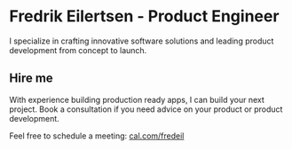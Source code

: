 # Fredrik Eilertsen - Product Engineer

I specialize in crafting innovative software solutions and leading product development from concept to launch.

## Hire me 

With experience building production ready apps, I can build your next project. Book a consultation if you need advice on your product or product development.

Feel free to schedule a meeting: [cal.com/fredeil](cal.com/fredeil)
